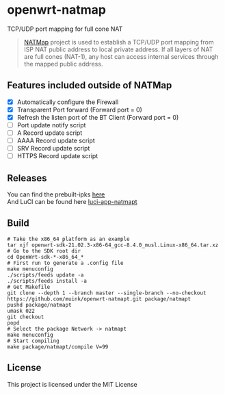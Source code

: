 # openwrt-natmap
TCP/UDP port mapping for full cone NAT

> [NATMap][] project is used to establish a TCP/UDP port mapping from ISP NAT public address to local private address. If all layers of NAT are full cones (NAT-1), any host can access internal services through the mapped public address.

## Features included outside of NATMap
- [x] Automatically configure the Firewall
- [x] Transparent Port forward (Forward port = 0)
- [x] Refresh the listen port of the BT Client (Forward port = 0)
- [ ] Port update notify script
- [ ] A Record update script
- [ ] AAAA Record update script
- [ ] SRV Record update script
- [ ] HTTPS Record update script

## Releases
You can find the prebuilt-ipks [here](https://fantastic-packages.github.io/packages/)  
And LuCI can be found here [luci-app-natmapt][]

## Build

```shell
# Take the x86_64 platform as an example
tar xjf openwrt-sdk-21.02.3-x86-64_gcc-8.4.0_musl.Linux-x86_64.tar.xz
# Go to the SDK root dir
cd OpenWrt-sdk-*-x86_64_*
# First run to generate a .config file
make menuconfig
./scripts/feeds update -a
./scripts/feeds install -a
# Get Makefile
git clone --depth 1 --branch master --single-branch --no-checkout https://github.com/muink/openwrt-natmapt.git package/natmapt
pushd package/natmapt
umask 022
git checkout
popd
# Select the package Network -> natmapt
make menuconfig
# Start compiling
make package/natmapt/compile V=99
```

[NATMap]: https://github.com/heiher/natmap
[luci-app-natmapt]: https://github.com/muink/luci-app-natmapt

## License
This project is licensed under the MIT License
